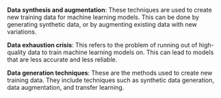 **Data synthesis and augmentation**: These techniques are used to create new training data for machine learning models. This can be done by generating synthetic data, or by augmenting existing data with new variations.

**Data exhaustion crisis**: This refers to the problem of running out of high-quality data to train machine learning models on. This can lead to models that are less accurate and less reliable.

**Data generation techniques**: These are the methods used to create new training data. They include techniques such as synthetic data generation, data augmentation, and transfer learning.
